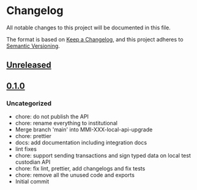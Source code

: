 # Changelog
All notable changes to this project will be documented in this file.

The format is based on [Keep a Changelog](https://keepachangelog.com/en/1.0.0/),
and this project adheres to [Semantic Versioning](https://semver.org/spec/v2.0.0.html).

## [Unreleased]

## [0.1.0]
### Uncategorized
- chore: do not publish the API
- chore: rename everything to institutional
- Merge branch 'main' into MMI-XXX-local-api-upgrade
- chore: prettier
- docs: add documentation including integration docs
- lint fixes
- chore: support sending transactions and sign typed data on local test custodian API
- chore: fix lint, prettier, add changelogs and fix tests
- chore: remove all the unused code and exports
- Initial commit

[Unreleased]: https://github.com/MetaMask/snap-institutional-wallet/compare/v0.1.0...HEAD
[0.1.0]: https://github.com/MetaMask/snap-institutional-wallet/releases/tag/v0.1.0
